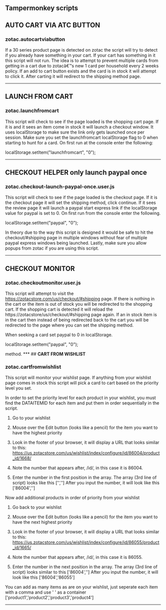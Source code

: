 ## Tampermonkey scripts

## **AUTO CART VIA ATC BUTTON**

### zotac.autocartviabutton

If a 30 series product page is detected on zotac the script will try
to detect if you already have something in your cart.  If your cart
has something in it this script will not run. The idea is to attempt
to prevent multiple cards from getting in a cart due to zotacâ€™s new 1
card per household every 2 weeks policy.  If an add to cart button
exists and the card is in stock it will attempt to click it.  After
carting it will redirect to the shipping method page.

***
## **LAUNCH FROM CART**

### zotac.launchfromcart

This script will check to see if the page loaded is the shopping cart
page.  If it is and it sees an item come in stock it will launch a
checkout window.  It uses localStorage to make sure the link only gets
launched once per session.  Make sure you set the launchfromcart
localStorage flag to 0 when starting to hunt for a card. On first run
at the console enter the following:

localStorage.setItem("launchfromcart", "0");

***
## **CHECKOUT HELPER only launch paypal once**

### zotac.checkout-launch-paypal-once.user.js

This script will check to see if the page loaded is the checkout page.
If it is the checkout page it will set the shipping method, click
continue. If it sees the review page it will launch a paypal start
express link if the localStorage value for paypal is set to 0.  On
first run from the console enter the following.

localStorage.setItem("paypal", "0");

In theory due to the way this script is designed it would be safe to
hit the checkout/#shipping page in multiple windows without fear of
multiple paypal express windows being launched.  Lastly, make sure you
allow popups from zotac if you are using this script.


***
## **CHECKOUT MONITOR**

### zotac.checkoutmonitor.user.js

This script will attempt to visit the
https://zotacstore.com/us/checkout/#shipping page.  If there is
nothing in the cart or the item is out of stock you will be redirected
to the shopping cart.  If the shopping cart is detected it will reload
the https://zotacstore/us/checkout/#shipping page again.  If an in
stock item is in the cart then instead of being redirected back to the
cart you will be redirected to the page where you can set the shipping
method.

When seeking a card set paypal to 0 in localStorage.

localStorage.setItem("paypal", "0");

method.  *** ## **CART FROM WISHLIST**

### zotac.cartfromwishlist

This script will monitor your wishlist page.  If anything from your
wishlist page comes in stock this script will pick a card to cart
based on the priority level you set.

In order to set the priority level for each product in your wishlist, you must find the DATAITEMID for each item and put them in order sequentially in the script.

1. Go to your wishlist

2. Mouse over the Edit button (looks like a pencil) for the item you
want to have the highest priority

3. Look in the footer of your browser, it will display a URL that
looks similar to this:
https://us.zotacstore.com/us/wishlist/index/configure/id/86004/product_id/1668/

4. Note the number that appears after, /id/, in this case it is 86004.

5. Enter the number in the first position in the array. The array (3rd
line of script) looks like this ['',''] After you input the number, it
will look like this ['86004','']

Now add additional products in order of priority from your wishlist

1. Go back to your wishlist

2. Mouse over the Edit button (looks like a pencil) for the item you want to have the next highest priority

3. Look in the footer of your browser, it will display a URL that
looks similar to this:
https://us.zotacstore.com/us/wishlist/index/configure/id/86055/product_id/1665/

4. Note the number that appears after, /id/, in this case it is 86055.

5. Enter the number in the next position in the array. The array (3rd
line of script) looks similar to this ['86004',''] After you input the
number, it will look like this ['86004','86055']

You can add as many items as are on your wishlist, just seperate each
item with a comma and use ' ' as a container
['product1','product2','product3','product4']
***
